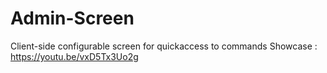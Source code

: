# Admin-Screen
Client-side configurable screen for quickaccess to commands
Showcase : https://youtu.be/vxD5Tx3Uo2g
